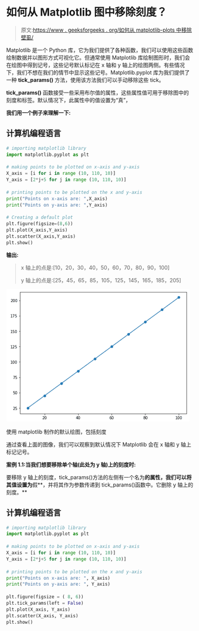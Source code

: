 # 如何从 Matplotlib 图中移除刻度？

> 原文:[https://www . geeksforgeeks . org/如何从 matplotlib-plots 中移除壁虱/](https://www.geeksforgeeks.org/how-to-remove-ticks-from-matplotlib-plots/)

Matplotlib 是一个 Python 库，它为我们提供了各种函数，我们可以使用这些函数绘制数据并以图形方式可视化它。但通常使用 Matplotlib 库绘制图形时，我们会在绘图中得到记号，这些记号默认标记在 x 轴和 y 轴上的绘图两侧。有些情况下，我们不想在我们的情节中显示这些记号。Matplotlib.pyplot 库为我们提供了一种 **tick_params()** 方法，使用该方法我们可以手动移除这些 tick。

**tick_params()** 函数接受一些采用布尔值的属性，这些属性值可用于移除图中的刻度和标签。默认情况下，此属性中的值设置为“真”，

**我们用一个例子来理解一下:**

## 计算机编程语言

```py
# importing matplotlib library
import matplotlib.pyplot as plt

# making points to be plotted on x-axis and y-axis
X_axis = [i for i in range (10, 110, 10)]
Y_axis = [2*j+5 for j in range (10, 110, 10)]

# printing points to be plotted on the x and y-axis
print("Points on x-axis are: ",X_axis)
print("Points on y-axis are: ",Y_axis)

# Creating a default plot
plt.figure(figsize=(8,6))
plt.plot(X_axis,Y_axis)
plt.scatter(X_axis,Y_axis)
plt.show()
```

**输出:**

> x 轴上的点是:[10，20，30，40，50，60，70，80，90，100]
> 
> y 轴上的点是:[25，45，65，85，105，125，145，165，185，205]

![](img/a26e0f08f48cbf9340f5ba89bb0e8356.png)

使用 matplotlib 制作的默认绘图，包括刻度

通过查看上面的图像，我们可以观察到默认情况下 Matplotlib 会在 x 轴和 y 轴上标记记号。

**案例 1.1:当我们想要移除单个轴(此处为 y 轴)上的刻度时:**

要移除 y 轴上的刻度，tick_params()方法的左侧有一个名为**的属性，我们可以将其值设置为**假**，并将其作为参数传递到 tick_params()函数中。它删除 y 轴上的刻度。**

## **计算机编程语言**

```py
# importing matplotlib library
import matplotlib.pyplot as plt

# making points to be plotted on x-axis and y-axis
X_axis = [i for i in range (10, 110, 10)]
Y_axis = [2*j+5 for j in range (10, 110, 10)]

# printing points to be plotted on the x and y-axis
print("Points on x-axis are: ", X_axis)
print("Points on y-axis are: ", Y_axis)

plt.figure(figsize = ( 8, 6))
plt.tick_params(left = False)
plt.plot(X_axis, Y_axis)
plt.scatter(X_axis, Y_axis)
plt.show()
```